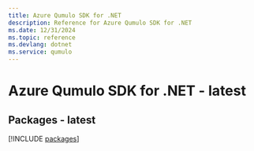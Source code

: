 ```yaml
---
title: Azure Qumulo SDK for .NET
description: Reference for Azure Qumulo SDK for .NET
ms.date: 12/31/2024
ms.topic: reference
ms.devlang: dotnet
ms.service: qumulo
---
```

# Azure Qumulo SDK for .NET - latest
## Packages - latest
[!INCLUDE [packages](qumulo-index.md)]